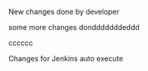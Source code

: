 New changes done by developer

some more changes dondddddddeddd


cccccc

Changes for Jenkins auto execute

